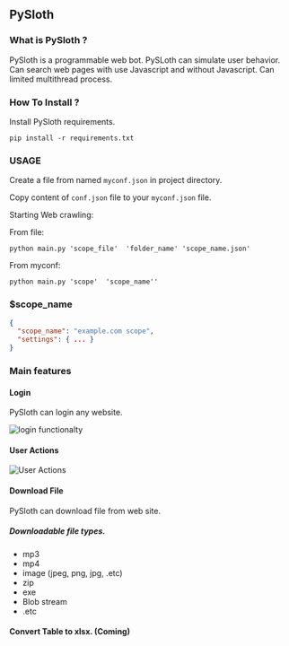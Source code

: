 ## PySloth  
  
### What is PySloth ?  
  
PySloth is a programmable web bot. PySLoth can simulate user behavior. Can search web pages with use Javascript and without Javascript.  Can limited multithread process.  
  
### How To Install ?  
  
Install PySloth requirements.  
  
```pip install -r requirements.txt```  

### USAGE

Create  a file from named ```myconf.json``` in project directory.  
  
Copy content of ```conf.json``` file to your ```myconf.json``` file.  

Starting Web crawling:  

From file:

``` python main.py 'scope_file'  'folder_name' 'scope_name.json' ```    

From myconf:

``` python main.py 'scope'  'scope_name'' ```  
  
### $scope_name  
  
```json  
{  
  "scope_name": "example.com scope",  
  "settings": { ... }  
}  
```  
  
### Main features  
  
#### Login   

PySloth can login any website.

![login functionalty](https://github.com/ebubekirtabak/scrappy/blob/master/media/gif/login.gif "Login function")  
  
#### User Actions  
  
![User Actions](https://github.com/ebubekirtabak/scrappy/blob/master/media/gif/script_actions.gif "User Actions")
#### Download File

PySloth can download file from web site.

##### Downloadable file types.
- mp3
- mp4
- image (jpeg, png, jpg, .etc)
-  zip
-  exe
- Blob stream
- .etc

#### Convert Table to xlsx. (Coming) 

